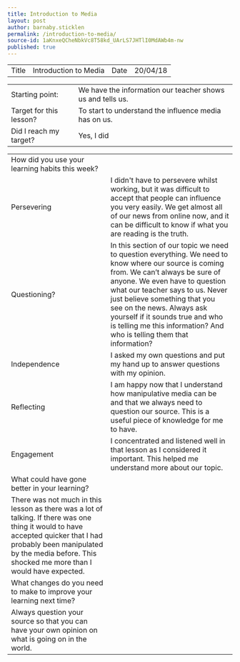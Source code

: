```yaml
---
title: Introduction to Media
layout: post
author: barnaby.sticklen
permalink: /introduction-to-media/
source-id: 1aKnxeQCheNbkVc8T58kd_UArLS7JHTlI0MdAWb4m-nw
published: true
---
```

<table>
  <tr>
    <td>Title</td>
    <td>Introduction to Media</td>
    <td>Date</td>
    <td>20/04/18</td>
  </tr>
</table>


<table>
  <tr>
    <td>Starting point:</td>
    <td>We have the information our teacher shows us and tells us.</td>
  </tr>
  <tr>
    <td>Target for this lesson?</td>
    <td>To start to understand the influence media has on us.</td>
  </tr>
  <tr>
    <td>Did I reach my target? </td>
    <td>Yes, I did</td>
  </tr>
</table>


<table>
  <tr>
    <td>How did you use your learning habits this week?</td>
    <td></td>
  </tr>
  <tr>
    <td>Persevering</td>
    <td>I didn't have to persevere whilst working, but it was difficult to accept that people can influence you very easily. We get almost all of our news from online now, and it can be difficult to know if what you are reading is the truth.</td>
  </tr>
  <tr>
    <td>Questioning?</td>
    <td>In this section of our topic we need to question everything. We need to know where our source is coming from. We can’t always be sure of anyone. We even have to question what our teacher says to us. Never just believe something that you see on the news. Always ask yourself if it sounds true and who is telling me this information? And who is telling them that information?</td>
  </tr>
  <tr>
    <td>Independence</td>
    <td>I asked my own questions and put my hand up to answer questions with my opinion.</td>
  </tr>
  <tr>
    <td>Reflecting</td>
    <td>I am happy now that I understand how manipulative media can be and that we always need to question our source. This is a useful piece of knowledge for me to have.</td>
  </tr>
  <tr>
    <td>Engagement</td>
    <td>I concentrated and listened well in that lesson as I considered it important. This helped me understand more about our topic.</td>
  </tr>
  <tr>
    <td>What could have gone better in your learning?</td>
    <td></td>
  </tr>
  <tr>
    <td>There was not much in this lesson as there was a lot of talking. If there was one thing it would to have accepted quicker that I had probably been manipulated by the media before. This shocked me more than I would have expected.</td>
    <td></td>
  </tr>
  <tr>
    <td>What changes do you need to make to improve your learning next time?</td>
    <td></td>
  </tr>
  <tr>
    <td>Always question your source so that you can have your own opinion on what is going on in the world.</td>
    <td></td>
  </tr>
</table>


